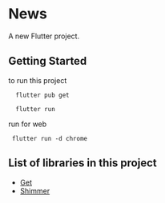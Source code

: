 # News

A new Flutter project.

## Getting Started

to run this project

```
  flutter pub get

  flutter run

```

run for web

```
 flutter run -d chrome
```

## List of libraries in this project

- [Get](https://pub.dev/packages/get)
- [Shimmer](https://pub.dev/packages/shimmer)
